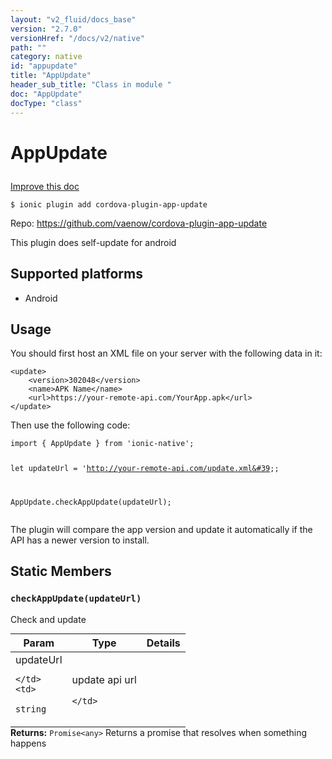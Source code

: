 ```yaml
---
layout: "v2_fluid/docs_base"
version: "2.7.0"
versionHref: "/docs/v2/native"
path: ""
category: native
id: "appupdate"
title: "AppUpdate"
header_sub_title: "Class in module "
doc: "AppUpdate"
docType: "class"
---
```








<h1 class="api-title">
  
  AppUpdate
  

  

  </h1>

<a class="improve-v2-docs" href="http://github.com/driftyco/ionic-native/edit/master/src/plugins/app-update.ts#L0">
  Improve this doc
</a>



<!-- decorators -->





<pre><code>$ ionic plugin add cordova-plugin-app-update</code></pre>
<p>Repo:
  <a href="https://github.com/vaenow/cordova-plugin-app-update">
    https://github.com/vaenow/cordova-plugin-app-update
  </a>
</p>

<!-- description -->

<p>This plugin does self-update for android</p>


<!-- @platforms tag -->
<h2>Supported platforms</h2>

<ul>
  <li>Android</li>
</ul>

<!-- @platforms tag end -->


<!-- if doc.decorators -->

<!-- @usage tag -->

<h2>Usage</h2>

<p>You should first host an XML file on your server with the following data in it:</p>
<pre><code class="lang-xml">&lt;update&gt;
    &lt;version&gt;302048&lt;/version&gt;
    &lt;name&gt;APK Name&lt;/name&gt;
    &lt;url&gt;https://your-remote-api.com/YourApp.apk&lt;/url&gt;
&lt;/update&gt;
</code></pre>
<p>Then use the following code:</p>
<pre><code>import { AppUpdate } from &#39;ionic-native&#39;;

let updateUrl = &#39;http://your-remote-api.com/update.xml&#39;;

AppUpdate.checkAppUpdate(updateUrl);
</code></pre>
<p>The plugin will compare the app version and update it automatically if the API has a newer version to install.</p>




<!-- @property tags -->


<h2>Static Members</h2>

<div id="checkAppUpdate"></div>
<h3><code>checkAppUpdate(updateUrl)</code>
  
</h3>




Check and update


<table class="table param-table" style="margin:0;">
  <thead>
  <tr>
    <th>Param</th>
    <th>Type</th>
    <th>Details</th>
  </tr>
  </thead>
  <tbody>
  
  <tr>
    <td>
      updateUrl
      
      
    </td>
    <td>
      
<code>string</code>
    </td>
    <td>
      <p>update api url</p>

      
    </td>
  </tr>
  
  </tbody>
</table>





<div class="return-value" markdown="1">
  <i class="icon ion-arrow-return-left"></i>
  <b>Returns:</b> 
<code>Promise&lt;any&gt;</code> Returns a promise that resolves when something happens
</div>




<!-- methods on the class -->



<!-- other classes -->

<!-- end other classes -->

<!-- interfaces -->

<!-- end interfaces -->

<!-- related link --><!-- end content block -->


<!-- end body block -->

